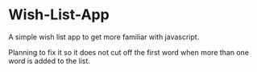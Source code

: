 # Wish-List-App
A simple wish list app to get more familiar with javascript.

Planning to fix it so it does not cut off the first word when more than one word is added to the list.
